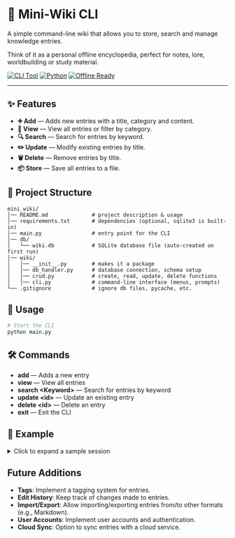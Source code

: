 
# 📁 Mini-Wiki CLI</h1>
  
A simple command-line wiki that allows you to store, search and manage knowledge entries.

Think of it as a personal offline encyclopedia, perfect for notes, lore, worldbuilding or study material.

[![CLI Tool](https://img.shields.io/badge/CLI-Tool-blue.svg)](https://github.com)
[![Python](https://img.shields.io/badge/Python-3.8%2B-green.svg)](https://python.org/)
[![Offline Ready](https://img.shields.io/badge/Offline-Ready-orange.svg)](https://github.com)

---

## ✨ Features

<ul>
	<li><b>➕ Add</b> &mdash; Adds new entries with a title, category and content.</li>
	<li><b>📖 View</b> &mdash; View all entries or filter by category.</li>
	<li><b>🔍 Search</b> &mdash; Search for entries by keyword.</li>
	<li><b>✏️ Update</b> &mdash; Modify existing entries by title.</li>
	<li><b>🗑️ Delete</b> &mdash; Remove entries by title.</li>
	<li><b>📦 Store</b> &mdash; Save all entries to a file.</li>
</ul>



## 📂 Project Structure

```text
mini_wiki/
│── README.md              # project description & usage
│── requirements.txt       # dependencies (optional, sqlite3 is built-in)
│── main.py                # entry point for the CLI
│── db/
│   └── wiki.db            # SQLite database file (auto-created on first run)
│── wiki/
│   │── __init__.py        # makes it a package
│   │── db_handler.py      # database connection, schema setup
│   │── crud.py            # create, read, update, delete functions
│   │── cli.py             # command-line interface (menus, prompts)
└── .gitignore             # ignore db files, pycache, etc.
```


## 🚀 Usage

```bash
# Start the CLI
python main.py
```


## 🛠️ Commands
<ul>
	<li><b>add</b> &mdash; Adds a new entry</li>
	<li><b>view</b> &mdash; View all entries</li>
	<li><b>search &lt;Keyword&gt;</b> &mdash; Search for entries by keyword</li>
	<li><b>update &lt;id&gt;</b> &mdash; Update an existing entry</li>
	<li><b>delete &lt;id&gt;</b> &mdash; Delete an entry</li>
	<li><b>exit</b> &mdash; Exit the CLI</li>
</ul>


## 📝 Example

<details>
<summary>Click to expand a sample session</summary>

```bash
> python main.py

Welcome to Mini-Wiki 📚
Choose a command: add / view / search / update / delete / exit

> add

Title: Horus Heresy
Category: Warhammer 40k
Content: The Horus Heresy was a galaxy-spanning civil war in the 31st millennium...
✅ Entry added!

> view

[1] Horus Heresy (Warhammer 40k)

```
</details>


## Future Additions

- **Tags**: Implement a tagging system for entries.
- **Edit History**: Keep track of changes made to entries.
- **Import/Export**: Allow importing/exporting entries from/to other formats (e.g., Markdown).
- **User Accounts**: Implement user accounts and authentication.
- **Cloud Sync**: Option to sync entries with a cloud service.
